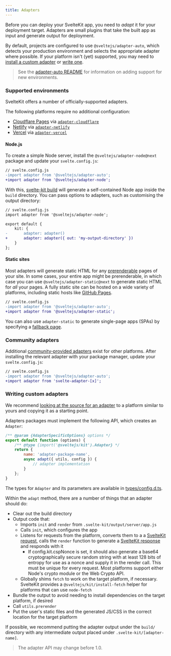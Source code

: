 ```yaml
---
title: Adapters
---
```


Before you can deploy your SvelteKit app, you need to _adapt_ it for your deployment target. Adapters are small plugins that take the built app as input and generate output for deployment.

By default, projects are configured to use `@sveltejs/adapter-auto`, which detects your production environment and selects the appropriate adapter where possible. If your platform isn't (yet) supported, you may need to [install a custom adapter](#adapters-installing-custom-adapters) or [write one](#adapters-writing-custom-adapters).

> See the [adapter-auto README](https://github.com/sveltejs/kit/tree/master/packages/adapter-auto) for information on adding support for new environments.

### Supported environments

SvelteKit offers a number of officially-supported adapters.

The following platforms require no additional configuration:

- [Cloudflare Pages](https://developers.cloudflare.com/pages/) via [`adapter-cloudflare`](https://github.com/sveltejs/kit/tree/master/packages/adapter-cloudflare)
- [Netlify](https://netlify.com) via [`adapter-netlify`](https://github.com/sveltejs/kit/tree/master/packages/adapter-netlify)
- [Vercel](https://vercel.com) via [`adapter-vercel`](https://github.com/sveltejs/kit/tree/master/packages/adapter-vercel)

#### Node.js

To create a simple Node server, install the `@sveltejs/adapter-node@next` package and update your `svelte.config.js`:

```diff
// svelte.config.js
-import adapter from '@sveltejs/adapter-auto';
+import adapter from '@sveltejs/adapter-node';
```

With this, [svelte-kit build](#command-line-interface-svelte-kit-build) will generate a self-contained Node app inside the `build` directory. You can pass options to adapters, such as customising the output directory:

```diff
// svelte.config.js
import adapter from '@sveltejs/adapter-node';

export default {
	kit: {
-		adapter: adapter()
+		adapter: adapter({ out: 'my-output-directory' })
	}
};
```

#### Static sites

Most adapters will generate static HTML for any [prerenderable](#ssr-and-javascript-prerender) pages of your site. In some cases, your entire app might be prerenderable, in which case you can use `@sveltejs/adapter-static@next` to generate static HTML for _all_ your pages. A fully static site can be hosted on a wide variety of platforms, including static hosts like [GitHub Pages](https://pages.github.com/).

```diff
// svelte.config.js
-import adapter from '@sveltejs/adapter-auto';
+import adapter from '@sveltejs/adapter-static';
```

You can also use `adapter-static` to generate single-page apps (SPAs) by specifying a [fallback page](https://github.com/sveltejs/kit/tree/master/packages/adapter-static#spa-mode).

### Community adapters

Additional [community-provided adapters](https://sveltesociety.dev/components#adapters) exist for other platforms. After installing the relevant adapter with your package manager, update your `svelte.config.js`:

```diff
// svelte.config.js
-import adapter from '@sveltejs/adapter-auto';
+import adapter from 'svelte-adapter-[x]';
```

### Writing custom adapters

We recommend [looking at the source for an adapter](https://github.com/sveltejs/kit/tree/master/packages) to a platform similar to yours and copying it as a starting point.

Adapters packages must implement the following API, which creates an `Adapter`:

```js
/** @param {AdapterSpecificOptions} options */
export default function (options) {
	/** @type {import('@sveltejs/kit').Adapter} */
	return {
		name: 'adapter-package-name',
		async adapt({ utils, config }) {
			// adapter implementation
		}
	};
}
```

The types for `Adapter` and its parameters are available in [types/config.d.ts](https://github.com/sveltejs/kit/blob/master/packages/kit/types/config.d.ts).

Within the `adapt` method, there are a number of things that an adapter should do:

- Clear out the build directory
- Output code that:
  - Imports `init` and `render` from `.svelte-kit/output/server/app.js`
  - Calls `init`, which configures the app
  - Listens for requests from the platform, converts them to a a [SvelteKit request](#hooks-handle), calls the `render` function to generate a [SvelteKit response](#hooks-handle) and responds with it
    - If config.kit.cspNonce is set, it should also generate a base64 cryptographically secure random string with at least 128 bits of entropy for use as a nonce and supply it in the render call. This must be unique for every request. Most platforms support either Node's crypto module or the Web Crypto API.
  - Globally shims `fetch` to work on the target platform, if necessary. SvelteKit provides a `@sveltejs/kit/install-fetch` helper for platforms that can use `node-fetch`
- Bundle the output to avoid needing to install dependencies on the target platform, if desired
- Call `utils.prerender`
- Put the user's static files and the generated JS/CSS in the correct location for the target platform

If possible, we recommend putting the adapter output under the `build/` directory with any intermediate output placed under `.svelte-kit/[adapter-name]`.

> The adapter API may change before 1.0.
